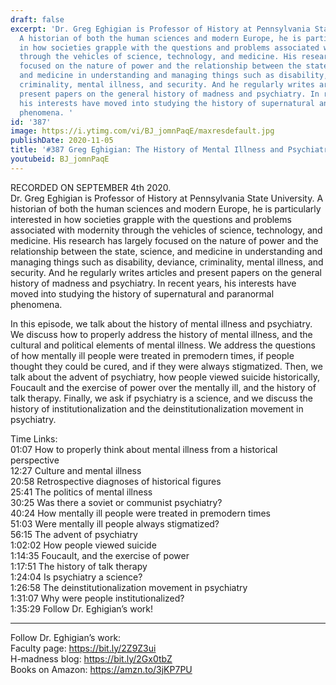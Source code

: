 ```yaml
---
draft: false
excerpt: 'Dr. Greg Eghigian is Professor of History at Pennsylvania State University.
  A historian of both the human sciences and modern Europe, he is particularly interested
  in how societies grapple with the questions and problems associated with modernity
  through the vehicles of science, technology, and medicine. His research has largely
  focused on the nature of power and the relationship between the state, science,
  and medicine in understanding and managing things such as disability, deviance,
  criminality, mental illness, and security. And he regularly writes articles and
  present papers on the general history of madness and psychiatry. In recent years,
  his interests have moved into studying the history of supernatural and paranormal
  phenomena. '
id: '387'
image: https://i.ytimg.com/vi/BJ_jomnPaqE/maxresdefault.jpg
publishDate: 2020-11-05
title: '#387 Greg Eghigian: The History of Mental Illness and Psychiatry'
youtubeid: BJ_jomnPaqE
---
```

<div class="timelinks">

RECORDED ON SEPTEMBER 4th 2020.  
Dr. Greg Eghigian is Professor of History at Pennsylvania State University. A historian of both the human sciences and modern Europe, he is particularly interested in how societies grapple with the questions and problems associated with modernity through the vehicles of science, technology, and medicine. His research has largely focused on the nature of power and the relationship between the state, science, and medicine in understanding and managing things such as disability, deviance, criminality, mental illness, and security. And he regularly writes articles and present papers on the general history of madness and psychiatry. In recent years, his interests have moved into studying the history of supernatural and paranormal phenomena. 

In this episode, we talk about the history of mental illness and psychiatry. We discuss how to properly address the history of mental illness, and the cultural and political elements of mental illness. We address the questions of how mentally ill people were treated in premodern times, if people thought they could be cured, and if they were always stigmatized. Then, we talk about the advent of psychiatry, how people viewed suicide historically, Foucault and the exercise of power over the mentally ill, and the history of talk therapy. Finally, we ask if psychiatry is a science, and we discuss the history of institutionalization and the deinstitutionalization movement in psychiatry.

Time Links:  
<time>01:07</time> How to properly think about mental illness from a historical perspective  
<time>12:27</time> Culture and mental illness  
<time>20:58</time> Retrospective diagnoses of historical figures  
<time>25:41</time> The politics of mental illness  
<time>30:25</time> Was there a soviet or communist psychiatry?  
<time>40:24</time> How mentally ill people were treated in premodern times  
<time>51:03</time> Were mentally ill people always stigmatized?  
<time>56:15</time> The advent of psychiatry  
<time>1:02:02</time> How people viewed suicide  
<time>1:14:35</time> Foucault, and the exercise of power  
<time>1:17:51</time> The history of talk therapy  
<time>1:24:04</time> Is psychiatry a science?  
<time>1:26:58</time> The deinstitutionalization movement in psychiatry  
<time>1:31:07</time> Why were people institutionalized?  
<time>1:35:29</time> Follow Dr. Eghigian’s work!

---

Follow Dr. Eghigian’s work:  
Faculty page: https://bit.ly/2Z9Z3ui  
H-madness blog: https://bit.ly/2Gx0tbZ  
Books on Amazon: https://amzn.to/3jKP7PU
</div>

